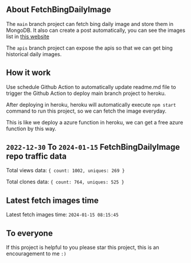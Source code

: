 ## About FetchBingDailyImage

The `main` branch project can fetch bing daily image and store them in MongoDB.
It also can create a post automatically, you can see the images list in [this website](https://oursalbum.netlify.app)

The `apis` branch project can expose the apis so that we can get bing historical daily images.

## How it work

Use schedule Github Action to automatically update readme.md file to trigger the Github Action to deploy main branch project to heroku.

After deploying in heroku, heroku will automatically execute `npm start` command to run this project, so we can fetch the image everyday.

This is like we deploy a azure function in heroku, we can get a free azure function by this way.

## `2022-12-30` To `2024-01-15` FetchBingDailyImage repo traffic data

Total views data: `{ count: 1002, uniques: 269 }`

Total clones data: `{ count: 764, uniques: 525 }`

## Latest fetch images time

Latest fetch images time: `2024-01-15 08:15:45`

## To everyone

If this project is helpful to you please star this project, this is an encouragement to me `:)`



